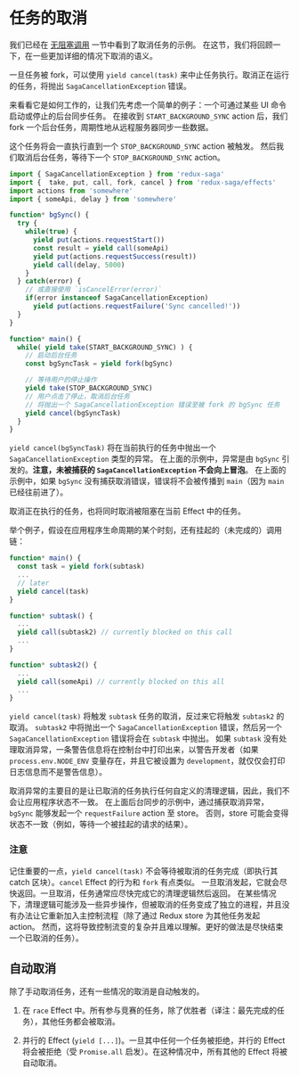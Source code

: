 # 任务的取消

我们已经在 [无阻塞调用](http://superRaytin.github.io/redux-saga-in-chinese/docs/advanced/NonBlockingCalls.html) 一节中看到了取消任务的示例。
在这节，我们将回顾一下，在一些更加详细的情况下取消的语义。

一旦任务被 fork，可以使用 `yield cancel(task)` 来中止任务执行。取消正在运行的任务，将抛出 `SagaCancellationException` 错误。

来看看它是如何工作的，让我们先考虑一个简单的例子：一个可通过某些 UI 命令启动或停止的后台同步任务。
在接收到 `START_BACKGROUND_SYNC` action 后，我们 fork 一个后台任务，周期性地从远程服务器同步一些数据。

这个任务将会一直执行直到一个 `STOP_BACKGROUND_SYNC` action 被触发。
然后我们取消后台任务，等待下一个 `STOP_BACKGROUND_SYNC` action。

```javascript
import { SagaCancellationException } from 'redux-saga'
import {  take, put, call, fork, cancel } from 'redux-saga/effects'
import actions from 'somewhere'
import { someApi, delay } from 'somewhere'

function* bgSync() {
  try {
    while(true) {
      yield put(actions.requestStart())
      const result = yield call(someApi)
      yield put(actions.requestSuccess(result))
      yield call(delay, 5000)
    }
  } catch(error) {
    // 或直接使用 `isCancelError(error)`
    if(error instanceof SagaCancellationException)
      yield put(actions.requestFailure('Sync cancelled!'))
  }
}

function* main() {
  while( yield take(START_BACKGROUND_SYNC) ) {
    // 启动后台任务
    const bgSyncTask = yield fork(bgSync)

    // 等待用户的停止操作
    yield take(STOP_BACKGROUND_SYNC)
    // 用户点击了停止，取消后台任务
    // 将抛出一个 SagaCancellationException 错误至被 fork 的 bgSync 任务
    yield cancel(bgSyncTask)
  }
}
```

`yield cancel(bgSyncTask)` 将在当前执行的任务中抛出一个 `SagaCancellationException` 类型的异常。
在上面的示例中，异常是由 `bgSync` 引发的。**注意，未被捕获的 `SagaCancellationException` 不会向上冒泡**。
在上面的示例中，如果 `bgSync` 没有捕获取消错误，错误将不会被传播到 `main`（因为 `main` 已经往前进了）。

取消正在执行的任务，也将同时取消被阻塞在当前 Effect 中的任务。

举个例子，假设在应用程序生命周期的某个时刻，还有挂起的（未完成的）调用链：

```javascript
function* main() {
  const task = yield fork(subtask)
  ...
  // later
  yield cancel(task)
}

function* subtask() {
  ...
  yield call(subtask2) // currently blocked on this call
  ...
}

function* subtask2() {
  ...
  yield call(someApi) // currently blocked on this all
  ...
}
```

`yield cancel(task)` 将触发 `subtask` 任务的取消，反过来它将触发 `subtask2` 的取消。
`subtask2` 中将抛出一个 `SagaCancellationException` 错误，然后另一个 `SagaCancellationException` 错误将会在 `subtask` 中抛出。
 如果 `subtask` 没有处理取消异常，一条警告信息将在控制台中打印出来，以警告开发者（如果 `process.env.NODE_ENV` 变量存在，并且它被设置为 `development`，就仅仅会打印日志信息而不是警告信息）。

取消异常的主要目的是让已取消的任务执行任何自定义的清理逻辑，因此，我们不会让应用程序状态不一致。
在上面后台同步的示例中，通过捕获取消异常，`bgSync` 能够发起一个 `requestFailure` action 至 store。
否则，store 可能会变得状态不一致（例如，等待一个被挂起的请求的结果）。

### 注意

记住重要的一点，`yield cancel(task)` 不会等待被取消的任务完成（即执行其 catch 区块）。`cancel` Effect 的行为和 `fork` 有点类似。
一旦取消发起，它就会尽快返回。一旦取消，任务通常应尽快完成它的清理逻辑然后返回。
在某些情况下，清理逻辑可能涉及一些异步操作，但被取消的任务变成了独立的进程，并且没有办法让它重新加入主控制流程（除了通过 Redux store 为其他任务发起 action。
然而，这将导致控制流变的复杂并且难以理解。更好的做法是尽快结束一个已取消的任务）。

## 自动取消

除了手动取消任务，还有一些情况的取消是自动触发的。

1. 在 `race` Effect 中。所有参与竞赛的任务，除了优胜者（译注：最先完成的任务），其他任务都会被取消。

2. 并行的 Effect (`yield [...]`)。一旦其中任何一个任务被拒绝，并行的 Effect 将会被拒绝（受 `Promise.all` 启发）。在这种情况中，所有其他的 Effect 将被自动取消。
